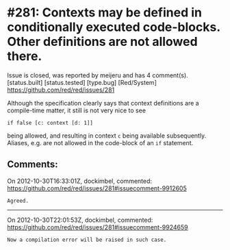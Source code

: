 
#281: Contexts may be defined in conditionally executed code-blocks. Other definitions are not allowed there.
================================================================================
Issue is closed, was reported by meijeru and has 4 comment(s).
[status.built] [status.tested] [type.bug] [Red/System]
<https://github.com/red/red/issues/281>

Although the specification clearly says that context definitions are a compile-time matter, it still is not very nice to see

```
if false [c: context [d: 1]]
```

being allowed, and resulting in context `c` being available subsequently. Aliases, e.g. are not allowed in the code-block of an `if` statement.



Comments:
--------------------------------------------------------------------------------

On 2012-10-30T16:33:01Z, dockimbel, commented:
<https://github.com/red/red/issues/281#issuecomment-9912605>

    Agreed.

--------------------------------------------------------------------------------

On 2012-10-30T22:01:53Z, dockimbel, commented:
<https://github.com/red/red/issues/281#issuecomment-9924659>

    Now a compilation error will be raised in such case.

